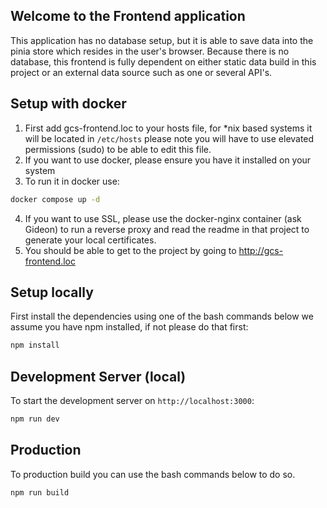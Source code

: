 ## Welcome to the Frontend application
This application has no database setup, but it is able to save data into the pinia store which resides in the user's browser. Because there is no database, this frontend is fully dependent on either static data build in this project or an external data source such as one or several API's.

## Setup with docker
1. First add gcs-frontend.loc to your hosts file, for *nix based systems it will be located in `/etc/hosts` please note you will have to use elevated permissions (sudo) to be able to edit this file.
2. If you want to use docker, please ensure you have it installed on your system
3. To run it in docker use:
```bash
docker compose up -d
```
4. If you want to use SSL, please use the docker-nginx container (ask Gideon) to run a reverse proxy and read the readme in that project to generate your local certificates.
5. You should be able to get to the project by going to http://gcs-frontend.loc


## Setup locally

First install the dependencies using one of the bash commands below we assume you have npm installed, if not please do that first:

```bash
npm install
```

## Development Server (local)

To start the development server on `http://localhost:3000`:

```bash
npm run dev
```

## Production

To production build you can use the bash commands below to do so.

```bash
npm run build
```
